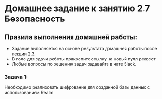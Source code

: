 # Домашнее задание к занятию 2.7 Безопасность

## Правила выполнения домашней работы:
* Задание выполняется на основе результата домашней работы после лекции 2.3. 
* В поле для сдачи работы прикрепите ссылку на новый пулл реквест
* Любые вопросы по решению задач задавайте в чате Slack.

### Задача 1:
Необходимо реализовать шифрование для созданной базы данных с использованием Realm.
